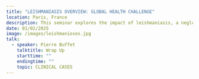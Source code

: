 ```yaml
---
title: "LEISHMANIASIS OVERVIEW: GLOBAL HEALTH CHALLENGE"
location: Paris, France
description: This seminar explores the impact of leishmaniasis, a neglected tropical disease, its epidemiology, transmission through sandfly vectors, and its global health implications. Participants will gain insights into the types (cutaneous, visceral, mucocutaneous) and strategies for prevention and control.
date: 01/02/2025
image: /images/leishmanioses.jpg
talk:
  - speaker: Pierre Buffet
    talktitle: Wrap Up
    starttime: ""
    endingtime: ""
    topic: CLINICAL CASES
---
```

